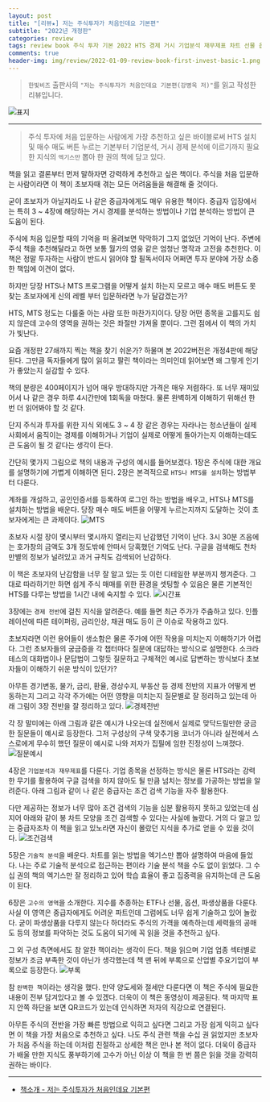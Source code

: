 ```yaml
---  
layout: post  
title: "[리뷰★] 저는 주식투자가 처음인데요 기본편"  
subtitle: "2022년 개정판"  
categories: review  
tags: review book 주식 투자 기본 2022 HTS 경제 거시 기업분석 재무제표 차트 선물 옵션 채권     
comments: true  
header-img: img/review/2022-01-09-review-book-first-invest-basic-1.png
---  
```

  
> `한빛비즈` 출판사의 `"저는 주식투자가 처음인데요 기본편(강병욱 저)"`를 읽고 작성한 리뷰입니다.  

![표지](https://telegeam.github.io/assets/img/review/2022-01-09-review-book-first-invest-basic-1.png)  

---

> 주식 투자에 처음 입문하는 사람에게 가장 추천하고 싶은 바이블로써 HTS 설치 및 매수 매도 버튼 누르는 기본부터 기업분석, 거시 경제 분석에 이르기까지 필요한 지식의 `엑기스만` 뽑아 한 권의 책에 담고 있다.

책을 읽고 결론부터 먼저 말하자면 강력하게 추천하고 싶은 책이다. 주식을 처음 입문하는 사람이라면 이 책이 초보자때 겪는 모든 어려움들을 해결해 줄 것이다. 

굳이 초보자가 아닐지라도 나 같은 중급자에게도 매우 유용한 책이다. 중급자 입장에서는 특히 3 ~ 4장에 해당하는 거시 경제를 분석하는 방법이나 기업 분석하는 방법이 큰 도움이 된다. 

주식에 처음 입문할 때의 기억을 떠 올려보면 막막하기 그지 없었던 기억이 난다. 주변에 주식 책을 추천해달라고 하면 보통 월가의 영웅 같은 엄청난 명작과 고전을 추천한다. 이 책은 정말 투자하는 사람이 반드시 읽어야 할 필독서이자 어쩌면 투자 분야에 가장 소중한 책임에 이견이 없다. 

하지만 당장 HTS나 MTS 프로그램을 어떻게 설치 하는지 모르고 매수 매도 버튼도 못 찾는 초보자에게 신의 레벨 부터 입문하라면 누가 달갑겠는가? 

HTS, MTS 정도는 다룰줄 아는 사람 또한 마찬가지이다. 당장 어떤 종목을 고를지도 쉽지 않은데 고수의 영역을 권하는 것은 좌절만 가져올 뿐이다. 그런 점에서 이 책의 가치가 빛난다. 

요즘 개정판 27쇄까지 찍는 책을 찾기 쉬운가? 하물며 본 2022버전은 개정4판에 해당된다. 그만큼 독자들에게 많이 읽히고 팔린 책이라는 의미인데 읽어보면 왜 그렇게 인기가 좋았는지 실감할 수 있다. 

책의 분량은 400페이지가 넘어 매우 방대하지만 가격은 매우 저렴하다. 또 너무 재미있어서 나 같은 경우 하루 4시간만에 1회독을 마쳤다. 물론 완벽하게 이해하기 위해선 한 번 더 읽어봐야 할 것 같다. 

단지 주식과 투자를 위한 지식 외에도 3 ~ 4 장 같은 경우는 자라나는 청소년들이 실제 사회에서 움직이는 경제를 이해하거나 기업이 실제로 어떻게 돌아가는지 이해하는데도 큰 도움이 될 것 같다는 생각이 든다. 

간단히 몇가지 그림으로 책의 내용과 구성의 예시를 들어보겠다. 1장은 주식에 대한 개요를 설명하기에 가볍게 이해하면 된다. 2장은 본격적으로 `HTS나 MTS를 설치`하는 방법부터 다룬다. 

계좌를 개설하고, 공인인증서를 등록하여 로그인 하는 방법을 배우고, HTS나 MTS를 설치하는 방법을 배운다. 당장 매수 매도 버튼을 어떻게 누르는지까지 도달하는 것이 초보자에게는 큰 과제이다.
![MTS](https://telegeam.github.io/assets/img/review/2022-01-09-review-book-first-invest-basic-3.png)  

초보자 시절 장이 몇시부터 몇시까지 열리는지 난감했던 기억이 난다. 3시 30분 즈음에는 호가창의 금액도 3개 정도밖에 안떠서 당혹했던 기억도 난다. 구글을 검색해도 천차만별의 정보가 널려있고 과거 규칙도 검색되어 난감하다. 

이 책은 초보자의 난감함을 너무 잘 알고 있는 듯 이런 디테일한 부분까지 챙겨준다. 그대로 따라하기만 하면 쉽게 주식 매매를 위한 환경을 셋팅할 수 있음은 물론 기본적인 HTS를 다루는 방법을 1시간 내에 숙지할 수 있다. 
![시간표](https://telegeam.github.io/assets/img/review/2022-01-09-review-book-first-invest-basic-2.png)  

3장에는 `경제 전반`에 걸친 지식을 알려준다. 예를 들면 최근 주가가 주춤하고 있다. 인플레이션에 따른 테이퍼링, 금리인상, 채권 매도 등이 큰 이슈로 작용하고 있다. 

초보자라면 이런 용어들이 생소함은 물론 주가에 어떤 작용을 미치는지 이해하기가 어렵다. 그런 초보자들의 궁금증을 각 챕터마다 질문에 대답하는 방식으로 설명한다. 소크라테스의 대화법이나 문답법이 그렇듯 질문하고 구체적인 예시로 답변하는 방식보다 초보자들이 이해하기 쉬운 방식이 있던가?

아무튼 경기변동, 물가, 금리, 환율, 경상수지, 부동산 등 경제 전반의 지표가 어떻게 변동하는지 그리고 각각 주가에는 어떤 영향을 미치는지 질문별로 잘 정리하고 있는데 아래 그림이 3장 전반을 잘 정리하고 있다. 
![경제전반](https://telegeam.github.io/assets/img/review/2022-01-09-review-book-first-invest-basic-4.png)  

각 장 말미에는 아래 그림과 같은 예시가 나오는데 실전에서 실제로 맞닥드릴만한 궁금한 질문들이 예시로 등장한다. 그저 구성상의 구색 맞추기용 코너가 아니라 실전에서 스스로에게 무수히 했던 질문이 예시로 나와 저자가 집필에 임한 진정성이 느껴졌다.
![질문예시](https://telegeam.github.io/assets/img/review/2022-01-09-review-book-first-invest-basic-5.png)  

4장은 `기업분석과 재무제표`를 다룬다. 기업 종목을 선정하는 방식은 물론 HTS라는 강력한 무기를 활용하여 구글 검색을 하지 않아도 될 만큼 넘치는 정보를 가공하는 방법을 알려준다. 아래 그림과 같이 나 같은 중급자는 조건 검색 기능을 자주 활용한다. 

다만 제공하는 정보가 너무 많아 조건 검색의 기능을 십분 활용하지 못하고 있었는데 심지어 아래와 같이 봉 차트 모양을 조건 검색할 수 있다는 사실에 놀랐다. 거의 다 알고 있는 중급자조차 이 책을 읽고 있노라면 자신이 몰랐던 지식을 추가로 얻을 수 있을 것이다. 
![조건검색](https://telegeam.github.io/assets/img/review/2022-01-09-review-book-first-invest-basic-6.png)  

5장은 `기술적 분석`을 배운다. 차트를 읽는 방법을 엑기스만 뽑아 설명하여 마음에 들었다. 나는 주로 기술적 분석으로 접근하는 편이라 기술 분석 책을 수도 없이 읽었다. 그 수십 권의 책의 엑기스만 잘 정리하고 있어 학습 효율이 좋고 집중력을 유지하는데 큰 도움이 된다.

6장은 `고수의 영역`을 소개한다. 지수를 추종하는 ETF나 선물, 옵션, 파생상품을 다룬다. 사실 이 영역은 중급자에게도 어려운 파트인데 그럼에도 너무 쉽게 기술하고 있어 놀랐다. 굳이 파생상품을 다루지 않는다 하더라도 주식의 가격을 예측하는데 세력들의 공매도 등의 정보를 파악하는 것도 도움이 되기에 꼭 읽을 것을 추천하고 싶다. 

그 외 구성 측면에서도 참 알찬 책이라는 생각이 든다. 책을 읽으며 기업 업종 섹터별로 정보가 조금 부족한 것이 아닌가 생각했는데 책 맨 뒤에 부록으로 산업별 주요기업이 부록으로 등장한다. 
![부록](https://telegeam.github.io/assets/img/review/2022-01-09-review-book-first-invest-basic-7.png)  

참 `완벽한 책`이라는 생각을 했다. 만약 양도세와 절세만 다룬다면 이 책은 주식에 필요한 내용이 전부 담겨있다고 볼 수 있겠다. 더욱이 이 책은 동영상이 제공된다. 책 마지막 표지 안쪽 하단을 보면 QR코드가 있는데 인식하면 저자의 직강으로 연결된다. 

아무튼 주식의 전반을 가장 빠른 방법으로 익히고 싶다면 그리고 가장 쉽게 익히고 싶다면 이 책을 가장 처음으로 추천하고 싶다. 나도 주식 관련 책을 수십 권 읽었지만 초보자가 처음 주식을 하는데 이처럼 친절하고 상세한 책은 만나 본 적이 없다. 더욱이 중급자가 배울 만한 지식도 풍부하기에 고수가 아닌 이상 이 책을 한 번 쯤은 읽을 것을 강력히 권하는 바이다.

---

* [책소개 - 저는 주식투자가 처음인데요 기본편](http://www.yes24.com/Product/Goods/106012691)


